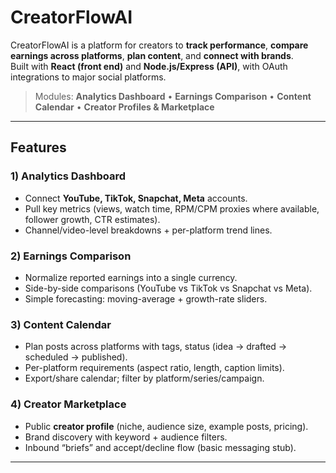 # CreatorFlowAI

CreatorFlowAI is a platform for creators to **track performance**, **compare earnings across platforms**, **plan content**, and **connect with brands**.  
Built with **React (front end)** and **Node.js/Express (API)**, with OAuth integrations to major social platforms.

> Modules: **Analytics Dashboard** • **Earnings Comparison** • **Content Calendar** • **Creator Profiles & Marketplace**

---

## Features

### 1) Analytics Dashboard
- Connect **YouTube, TikTok, Snapchat, Meta** accounts.
- Pull key metrics (views, watch time, RPM/CPM proxies where available, follower growth, CTR estimates).
- Channel/video-level breakdowns + per-platform trend lines.

### 2) Earnings Comparison
- Normalize reported earnings into a single currency.
- Side-by-side comparisons (YouTube vs TikTok vs Snapchat vs Meta).
- Simple forecasting: moving-average + growth-rate sliders.

### 3) Content Calendar
- Plan posts across platforms with tags, status (idea → drafted → scheduled → published).
- Per-platform requirements (aspect ratio, length, caption limits).
- Export/share calendar; filter by platform/series/campaign.

### 4) Creator Marketplace
- Public **creator profile** (niche, audience size, example posts, pricing).
- Brand discovery with keyword + audience filters.
- Inbound “briefs” and accept/decline flow (basic messaging stub).

---





